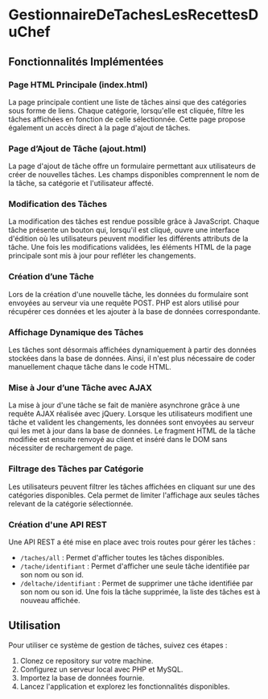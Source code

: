 ﻿# GestionnaireDeTachesLesRecettesDuChef

## Fonctionnalités Implémentées

### Page HTML Principale (index.html)

La page principale contient une liste de tâches ainsi que des catégories sous forme de liens. Chaque catégorie, lorsqu'elle est cliquée, filtre les tâches affichées en fonction de celle sélectionnée. Cette page propose également un accès direct à la page d'ajout de tâches.

### Page d’Ajout de Tâche (ajout.html)

La page d'ajout de tâche offre un formulaire permettant aux utilisateurs de créer de nouvelles tâches. Les champs disponibles comprennent le nom de la tâche, sa catégorie et l'utilisateur affecté.

### Modification des Tâches

La modification des tâches est rendue possible grâce à JavaScript. Chaque tâche présente un bouton qui, lorsqu'il est cliqué, ouvre une interface d'édition où les utilisateurs peuvent modifier les différents attributs de la tâche. Une fois les modifications validées, les éléments HTML de la page principale sont mis à jour pour refléter les changements.

### Création d’une Tâche

Lors de la création d'une nouvelle tâche, les données du formulaire sont envoyées au serveur via une requête POST. PHP est alors utilisé pour récupérer ces données et les ajouter à la base de données correspondante.

### Affichage Dynamique des Tâches

Les tâches sont désormais affichées dynamiquement à partir des données stockées dans la base de données. Ainsi, il n'est plus nécessaire de coder manuellement chaque tâche dans le code HTML.

### Mise à Jour d’une Tâche avec AJAX

La mise à jour d'une tâche se fait de manière asynchrone grâce à une requête AJAX réalisée avec jQuery. Lorsque les utilisateurs modifient une tâche et valident les changements, les données sont envoyées au serveur qui les met à jour dans la base de données. Le fragment HTML de la tâche modifiée est ensuite renvoyé au client et inséré dans le DOM sans nécessiter de rechargement de page.

### Filtrage des Tâches par Catégorie

Les utilisateurs peuvent filtrer les tâches affichées en cliquant sur une des catégories disponibles. Cela permet de limiter l'affichage aux seules tâches relevant de la catégorie sélectionnée.

### Création d'une API REST

Une API REST a été mise en place avec trois routes pour gérer les tâches :
- `/taches/all` : Permet d'afficher toutes les tâches disponibles.
- `/tache/identifiant` : Permet d'afficher une seule tâche identifiée par son nom ou son id.
- `/deltache/identifiant` : Permet de supprimer une tâche identifiée par son nom ou son id. Une fois la tâche supprimée, la liste des tâches est à nouveau affichée.

## Utilisation

Pour utiliser ce système de gestion de tâches, suivez ces étapes :
1. Clonez ce repository sur votre machine.
2. Configurez un serveur local avec PHP et MySQL.
3. Importez la base de données fournie.
4. Lancez l'application et explorez les fonctionnalités disponibles.

